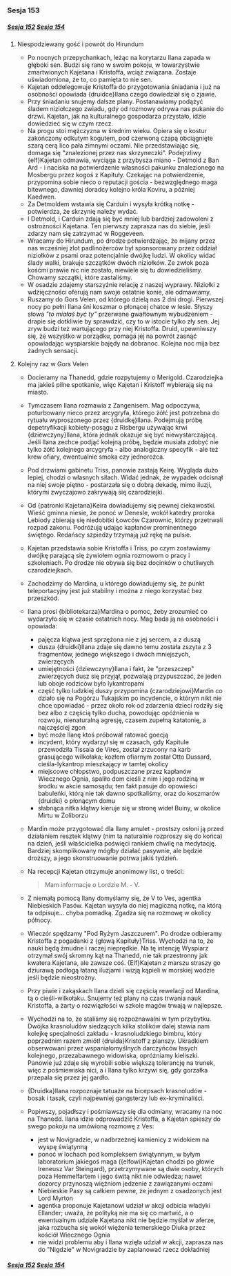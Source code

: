 ### Sesja 153

##### [Sesja 152](#sesja-152) [Sesja 154](#sesja-154)

1. Niespodziewany gość i powrót do Hirundum

    - Po nocnych przepychankach, leżąc na korytarzu Ilana zapada w głęboki sen. Budzi się rano w swoim pokoju, w towarzystwie zmartwionych Kajetana i Kristoffa, wciąż związana. Zostaje uświadomiona, że to, co pamięta to nie sen.
    - Kajetan oddelegowuje Kristoffa do przygotowania śniadania i już na osobności opowiada {druidce}Ilana czego dowiedział się o zjawie.
    - Przy śniadaniu snujemy dalsze plany. Postanawiamy podążyć śladem niziołczego zwiadu, gdy od rozmowy odrywa nas pukanie do drzwi. Kajetan, jak na kulturalnego gospodarza przystało, idzie dowiedzieć się w czym rzecz.
    - Na progu stoi mężczyzna w średnim wieku. Opiera się o kostur zakończony odkutym kogutem, pod czerwoną czapą obciągnięte szarą cerą lico pała zimnymi oczami. Nie przedstawiając się, domaga się "znalezionej przez nas skrzyneczki". Podejrzliwy {elf}Kajetan odmawia, wyciąga z przybysza miano - Detmold z Ban Ard - i naciska na potwierdzenie własności pakunku znalezionego na Mosbergu przez kogoś z Kapituły. Czekając na potwierdzenie, przypomina sobie nieco o reputacji gościa - bezwzględnego maga bitewnego, dawniej doradcy kolejno króla Koviru, a później Kaedwen.
    - Za Detmoldem wstawia się Carduin i wysyła krótką notkę - potwierdza, że skrzynię należy wydać.
    - I Detmold, i Carduin zdają się być mniej lub bardziej zadowoleni z ostrożności Kajetana. Ten pierwszy zaprasza nas do siebie, jeśli zdarzy nam się zatrzymać w Roggeveen.
    - Wracamy do Hirundum, po drodze potwierdzając, że mijany przez nas wcześniej zlot padlinożerców był sponsorowany przez oddział niziołków z psami oraz potencjalnie dwójkę ludzi. W okolicy widać ślady walki, brakuje szczątków dwóch niziołków. Ze zwłok poza kośćmi prawie nic nie zostało, niewiele się tu dowiedzieliśmy. Chowamy szczątki, które zastaliśmy.
    - W osadzie zdajemy starszyźnie relację z naszej wyprawy. Niziołki z wdzięczności oferują nam swoje ostatnie konie, ale odmawiamy.
    - Ruszamy do Gors Velen, od którego dzielą nas 2 dni drogi. Pierwszej nocy po pełni Ilana śni koszmar o płonącej chatce w lesie. Słyszy słowa _"to miałaś być ty"_ przerwane gwałtownym wybudzeniem - drapie się dotkliwie by sprawdzić, czy to w istocie tylko zły sen. Jej zryw budzi też wartującego przy niej Kristoffa. Druid, upewniwszy się, że wszystko w porządku, pomaga jej na powrót zasnąć opowiadając wyspiarskie bajędy na dobranoc. Kolejna noc mija bez żadnych sensacji.

2. Kolejny raz w Gors Velen

    - Docieramy na Thanedd, gdzie rozpytujemy o Merigold. Czarodziejka ma jakieś pilne spotkanie, więc Kajetan i Kristoff wybierają się na miasto.
    - Tymczasem Ilana rozmawia z Zangenisem. Mag odpoczywa, poturbowany nieco przez arcygryfa, którego żółć jest potrzebna do rytuału wyproszonego przez {druidkę}Ilana. Podejmują próbę depetryfikacji kobiety-posągu z Risbergu używając krwi {dziewczyny}Ilana, która jednak okazuje się być niewystarczającą. Jeśli Ilana zechce podjąć kolejną próbę, będzie musiała zdobyć nie tylko żółć kolejnego arcygryfa - albo analogiczny specyfik - ale też krew ofiary, ewentualnie smoka czy jednorożca.
    - Pod drzwiami gabinetu Triss, panowie zastają Keirę. Wygląda dużo lepiej, chodzi o własnych siłach. Widać jednak, że wypadek odcisnął na niej swoje piętno - postarzała się o dobrą dekadę, mimo iluzji, którymi zwyczajowo zakrywają się czarodziejki.
    - Od {patronki Kajetana}Keira dowiadujemy się pewnej ciekawostki. Wieść gminna niesie, że ponoć w Denesle, wokół katedry proroka Lebiody zbierają się niedobitki Łowców Czarownic, którzy przetrwali rozpad zakonu. Podróżują udając kapłanów prominentnego świętego. Redańscy szpiedzy trzymają już rękę na pulsie.
    - Kajetan przedstawia sobie Kristoffa i Triss, po czym zostawiamy dwójkę parającą się żywiołem ognia rozmowom o pracy i szkoleniach. Po drodze nie obywa się bez docinków o chutliwych czarodziejkach.
    - Zachodzimy do Mardina, u którego dowiadujemy się, że punkt teleportacyjny jest już stabilny i można z niego korzystać bez przeszkód.
    - Ilana prosi {bibliotekarza}Mardina o pomoc, żeby zrozumieć co wydarzyło się w czasie ostatnich nocy. Mag bada ją na osobności i opowiada:
        - pajęcza klątwa jest sprzężona nie z jej sercem, a z duszą
        - dusza {druidki}Ilana zdaje się dawno temu została zszyta z 3 fragmentów, jednego większego i dwóch mniejszych, zwierzęcych
        - umiejętności {dziewczyny}Ilana i fakt, że "przeszczep" zwierzęcych dusz się przyjął, pozwalają przypuszczać, że jeden lub oboje rodziców było lykantropami
        - część tylko ludzkiej duszy przypomina {czarodziejowi}Mardin co działo się na Pogórzu Tukajskim po incydencie, o którym nikt nie chce opowiadać - przez około rok od zdarzenia dzieci rodziły się bez albo z częścią tylko ducha, powodując opóźnienia w rozwoju, nienaturalną agresję, czasem zupełną katatonię, a najczęściej zgon
        - być może Ilanę ktoś próbował ratować goecją
        - incydent, który wydarzył się w czasach, gdy Kapitule przewodziła Tissaia de Vires, został zrzucony na karb grasującego wilkołaka; kozłem ofiarnym został Otto Dussard, cieśla-lykantrop mieszkający w tamtej okolicy
        - miejscowe chłopstwo, podpuszczane przez kapłanów Wiecznego Ognia, spaliło dom cieśli z nim i jego rodziną w środku w akcie samosądu; ten fakt pasuje do opowieści babuleńki, którą nie tak dawno spotkaliśmy, oraz do koszmarów {druidki} o płonącym domu
        - słabnąca nitka klątwy kieruje się w stronę wideł Buiny, w okolice Mirtu w Żoliborzu
    - Mardin może przygotować dla Ilany amulet - prostszy osłoni ją przed działaniem resztek klątwy (nim ta naturalnie rozproszy się do końca) na dzień, jeśli właścicielka poświęci rankiem chwilę na medytację. Bardziej skomplikowany mógłby działać pasywnie, ale będzie droższy, a jego skonstruowanie potrwa jakiś tydzień.
    - Na recepcji Kajetan otrzymuje anonimowy list, o treści:

        > Mam informacje o Lordzie M. - V.

    - Z niemałą pomocą Ilany domyślamy się, że V to Ves, agentka Niebieskich Pasów. Kajetan wysyła do niej magiczną notkę, na którą ta odpisuje... chyba pomadką. Zgadza się na rozmowę w okolicy północy.
    - Wieczór spędzamy "Pod Ryżym Jaszczurem". Po drodze odbieramy Kristoffa z pogadanki z {głową Kapituły}Triss. Wychodzi na to, że nauki będą żmudne i raczej nieprędkie. Na tę intencję Wyspiarz otrzymał swój skromny kąt na Thanedd, nie tak przestronny jak kwatera Kajetana, ale zawsze coś. {Elf}Kajetan z marszu straszy go dziurawą podłogą łataną iluzjami i wizją kąpieli w morskiej wodzie jeśli będzie nieostrożny.
    - Przy piwie i zakąskach Ilana dzieli się częścią rewelacji od Mardina, tą o cieśli-wilkołaku. Snujemy też plany na czas trwania nauk Kristoffa, a żarty o rozwiązłości w szkole magów trwają w najlepsze.
    - Wychodzi na to, że staliśmy się rozpoznawalni w tym przybytku. Dwójka krasnoludów siedzących kilka stolików dalej stawia nam kolejkę specjalności zakładu - krasnoludzkiego bimbru, który poprzednim razem zmiótł {druida}Kristoff z planszy. Ukradkiem obserwowani przez wspaniałomyślnych darczyńców łasych kolejnego, przezabawnego widowiska, opróżniamy kieliszki. Panowie już zdaje się wyrobili sobie większą tolerancję na trunek, więc z pośmiewiska nici, a i Ilana tylko krzywi się, gdy gorzałka przepala się przez jej gardło.
    - {Druidka}Ilana rozpoznaje tatuaże na bicepsach krasnoludów - bosak i tasak, czyli najpewniej gangsterzy lub ex-kryminaliści.
    - Popiwszy, pojadłszy i pośmiawszy się dla odmiany, wracamy na noc na Thanedd. Ilana idzie odprowadzić Kristoffa, a Kajetan spieszy do swego pokoju na umówioną rozmowę z Ves:
        - jest w Novigradzie, w nadbrzeżnej kamienicy z widokiem na wyspę świątynną
        - ponoć w lochach pod kompleksem świątynnym, w byłym laboratorium jakiegoś maga ({elfowi}Kajetan chodzi po głowie Ireneusz Var Steingard), przetrzymywane są dwie osoby, których poza Hemmelfartem i jego świtą nikt nie odwiedza; nawet dozorcy przynoszą więźniom jedzenie z zawiązanymi oczami
        - Niebieskie Pasy są całkiem pewne, że jednym z osadzonych jest Lord Myrton
        - agentka proponuje Kajetanowi udział w akcji odbicia władyki Ellander; uważa, że polityką nie ma się co martwić, a o ewentualnym udziale Kajetana nikt nie będzie myślał w aferze, jaka rozbucha się wokół więżenia temerskiego Diuka przez kościół Wiecznego Ognia
        - nie widzi problemu aby i Ilana wzięła udział w akcji, zaprasza nas do "Nigdzie" w Novigradzie by zaplanować rzecz dokładniej

##### [Sesja 152](#sesja-152) [Sesja 154](#sesja-154)

